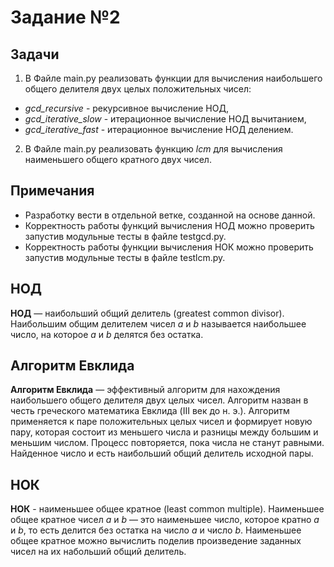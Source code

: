 # Задание №2  
## Задачи  
1. В Файле main.py реализовать функции для вычисления наибольшего общего делителя двух целых положительных чисел:
- *gcd_recursive* - рекурсивное вычисление НОД,
- *gcd_iterative_slow* - итерационное вычисление НОД вычитанием,
- *gcd_iterative_fast* - итерационное вычисление НОД делением.  
2. В Файле main.py реализовать функцию *lcm* для вычисления наименьшего общего кратного двух чисел.

## Примечания  
- Разработку вести в отдельной ветке, созданной на основе данной.  
- Корректность работы функций вычисления НОД можно проверить запустив модульные тесты в файле testgcd.py.  
- Корректность работы функции вычисления НОК можно проверить запустив модульные тесты в файле testlcm.py.  
  
## НОД
**НОД** — наибольший общий делитель (greatest common divisor). Наибольшим общим делителем чисел *a* и *b* 
называется наибольшее число, на которое *a* и *b* делятся без остатка.

## Алгоритм Евклида
**Алгоритм Евклида** — эффективный алгоритм для нахождения наибольшего общего делителя двух целых чисел.
Алгоритм назван в честь греческого математика Евклида (III век до н. э.). Алгоритм применяется к паре
положительных целых чисел и формирует новую пару, которая состоит из меньшего числа и разницы между большим
и меньшим числом. Процесс повторяется, пока числа не станут равными. Найденное число и есть наибольший общий
делитель исходной пары.
  
## НОК
**НОК** - наименьшее общее кратное (least common multiple). Наименьшее общее кратное чисел *a* и *b* — это 
наименьшее число, которое кратно *a* и *b*, то есть делится без остатка на число *a* и число *b*. 
Наименьшее общее кратное можно вычислить поделив произведение заданных чисел на их набольший общий делитель.